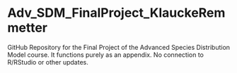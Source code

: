 # Adv_SDM_FinalProject_KlauckeRemmetter
GitHub Repository for the Final Project of the Advanced Species Distribution Model course. It functions purely as an appendix. No connection to R/RStudio or other updates.

